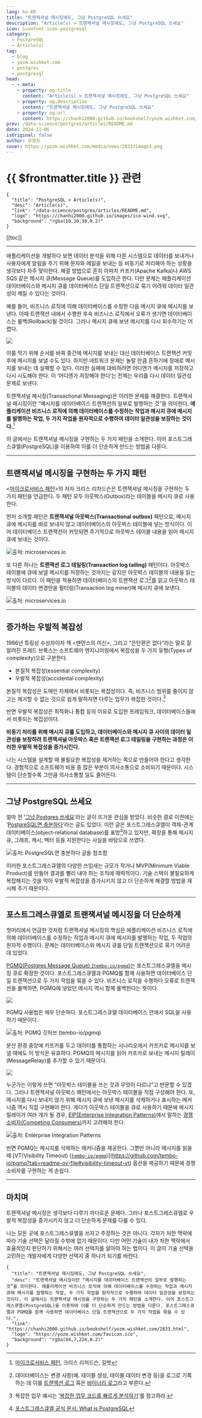 ```yaml
---
lang: ko-KR
title: "트랜잭셔널 메시징에도, 그냥 PostgreSQL 쓰세요"
description: "Article(s) > 트랜잭셔널 메시징에도, 그냥 PostgreSQL 쓰세요"
icon: iconfont icon-postgresql
category:
  - PostgreSQL
  - Article(s)
tag:
  - blog
  - yozm.wishket.com
  - postgres
  - postgresql
head:
  - - meta:
    - property: og:title
      content: "Article(s) > 트랜잭셔널 메시징에도, 그냥 PostgreSQL 쓰세요"
    - property: og:description
      content: "트랜잭셔널 메시징에도, 그냥 PostgreSQL 쓰세요"
    - property: og:url
      content: https://chanhi2000.github.io/bookshelf/yozm.wishket.com/2833.html
prev: /data-science/postgres/articles/README.md
date: 2024-11-06
isOriginal: false
author: 유영모
cover: https://yozm.wishket.com/media/news/2833/image3.png
---
```


# {{ $frontmatter.title }} 관련

```component VPCard
{
  "title": "PostgreSQL > Article(s)",
  "desc": "Article(s)",
  "link": "/data-science/postgres/articles/README.md",
  "logo": "https://chanhi2000.github.io/images/ico-wind.svg",
  "background": "rgba(10,10,10,0.2)"
}
```

[[toc]]

---

<SiteInfo
  name="트랜잭셔널 메시징에도, 그냥 PostgreSQL 쓰세요"
  desc="트랜잭셔널 메시징이란 “메시지를 데이터베이스 트랜잭션의 일부로 발행하는 것”을 의미한다. 애플리케이션 비즈니스 로직에 의해 데이터베이스를 수정하는 작업과 메시지 큐에 메시지를 발행하는 작업, 두 가지 작업을 원자적으로 수행하여 데이터 일관성을 보장하는 것이다. 이 글에서는 트랜잭셔널 메시징을 구현하는 두 가지 패턴을 소개한다. 이어 포스트그레스큐엘(PostgreSQL)을 이용하여 이를 더 단순하게 만드는 방법을 다룬다. 포스트그레스큐엘과 PGMQ를 함께 사용하면 데이터베이스 단일 트랜잭션으로 두 가지 작업을 묶을 수 있다."
  url="https://yozm.wishket.com/magazine/detail/2833/"
  logo="https://yozm.wishket.com/favicon.ico"
  preview="https://yozm.wishket.com/media/news/2833/image3.png"/>

애플리케이션을 개발하다 보면 데이터 분석을 위해 다른 시스템으로 데이터를 보내거나 사용자에게 알림을 주기 위해 문자와 메일을 보내는 등 비동기로 처리해야 하는 상황을 생각보다 자주 맞이한다. 해결 방법으로 흔히 아파치 카프카(Apache Kafka)나 AWS SQS 같은 메시지 큐(Message Queue)를 도입하곤 한다. 다만 문제는 애플리케이션 데이터베이스와 메시지 큐를 데이터베이스 단일 트랜잭션으로 묶기 어려워 데이터 일관성이 깨질 수 있다는 것이다.

예를 들어, 비즈니스 로직에 의해 데이터베이스를 수정한 다음 메시지 큐에 메시지를 보낸다. 이때 트랜잭션 내에서 수행한 후속 비즈니스 로직에서 오류가 생기면 데이터베이스는 롤백(Rollback)될 것이다. 그러나 메시지 큐에 보낸 메시지를 다시 회수하기는 어렵다.

![](https://yozm.wishket.com/media/news/2833/image2.png)

이를 막기 위해 순서를 바꿔 중간에 메시지를 보내는 대신 데이터베이스 트랜잭션 커밋 후에 메시지를 보낼 수도 있다. 하지만 네트워크 문제는 놀랄 만큼 흔하기에 장애로 메시지를 보내는 데 실패할 수 있다. 이러한 실패에 대비하려면 어디엔가 메시지를 저장하고 다시 시도해야 한다. 이 ‘어디엔가 저장해야 한다’는 전제는 우리를 다시 데이터 일관성 문제로 보낸다.

트랜잭셔널 메시징(Transactional Messaging)은 이러한 문제를 해결한다. 트랜잭셔널 메시징이란 “메시지를 데이터베이스 트랜잭션의 일부로 발행하는 것”을 의미한다. **애플리케이션 비즈니스 로직에 의해 데이터베이스를 수정하는 작업과 메시지 큐에 메시지를 발행하는 작업, 두 가지 작업을** **원자적으로 수행하여 데이터 일관성을 보장하는 것이다.**[^1]

이 글에서는 트랜잭셔널 메시징을 구현하는 두 가지 패턴을 소개한다. 이어 포스트그레스큐엘(PostgreSQL)을 이용하여 이를 더 단순하게 만드는 방법을 다룬다.

---

## 트랜잭셔널 메시징을 구현하는 두 가지 패턴

<[마이크로서비스 패턴](https://search.shopping.naver.com/book/catalog/32473887712?query=%EB%A7%88%EC%9D%B4%ED%81%AC%EB%A1%9C%EC%84%9C%EB%B9%84%EC%8A%A4%20%ED%8C%A8%ED%84%B4&NaPm=ct%3Dm2sdh71k%7Cci%3Dea89351977b61e034eacf9e91fe13bd79fb2f448%7Ctr%3Dboksl%7Csn%3D95694%7Chk%3D8349f61d46a1c5d520e9b9df9e86c52a28f8e5e5)>의 저자 크리스 리차드슨은 트랜잭셔널 메시징을 구현하는 두 가지 패턴을 언급한다. 두 패턴 모두 아웃박스(Outbox)라는 테이블을 메시지 큐로 사용한다.

먼저 소개할 패턴은 **트랜잭셔널 아웃박스(Transactional outbox)** 패턴으로, 메시지 큐에 메시지를 바로 보내지 않고 데이터베이스의 아웃박스 테이블에 넣는 방식이다. 이어 데이터베이스 트랜잭션이 커밋되면 주기적으로 아웃박스 테이블 내용을 읽어 메시지 큐에 보내는 것이다.

![출처: [microservices.io](https://microservices.io/patterns/data/transactional-outbox.html)](https://yozm.wishket.com/media/news/2833/image1.png)

또 다른 하나는 **트랜잭션 로그 테일링(Transaction log tailing)** 패턴이다. 아웃박스 테이블에 큐에 보낼 메시지를 저장하는 것까지는 같지만 아웃박스 테이블의 내용을 읽는 방식이 다르다. 이 패턴을 적용하면 데이터베이스의 트랜잭션 로그[^2]를 읽고 아웃박스 테이블의 데이터 변경만을 필터링(Transaction log miner)해 메시지 큐에 보낸다.

![출처: [microservices.io](https://microservices.io/patterns/data/transaction-log-tailing.html)](https://yozm.wishket.com/media/news/2833/image7.png)

---

## 증가하는 우발적 복잡성

1986년 튜링상 수상자이자 책 <맨먼스의 미신>, 그리고 “은탄환은 없다”라는 말로 잘 알려진 프레드 브룩스는 소프트웨어 엔지니어링에서 복잡성을 두 가지 유형(Types of complexity)으로 구분한다.

- 본질적 복잡성(essential complexity)
- 우발적 복잡성(accidental complexity)

본질적 복잡성은 도메인 자체에서 비롯되는 복잡성이다. 즉, 비즈니스 범위를 줄이지 않고는 제거할 수 없는 것으로 쉽게 말하자면 다루는 업무가 복잡한 것이다.[^3]

반면 우발적 복잡성은 최적화나 통합 등의 이유로 도입한 프레임워크, 데이터베이스들에서 비롯되는 복잡성이다.

**비동기 처리를 위해 메시지 큐를 도입하고, 데이터베이스와 메시지 큐 사이의 데이터 일관성을 보장하려 트랜잭셔널 아웃박스 혹은 트랜잭션 로그 테일링을 구현하는 과정은 이러한 우발적 복잡성을 증가시킨다.**

나는 시스템을 설계할 때 불필요한 복잡성을 제거하는 쪽으로 만들어야 한다고 생각한다. 경험적으로 소프트웨어 비용 중 많은 부분이 의사소통으로 소비되기 때문이다. 시스템이 단순할수록 그만큼 의사소통할 일도 줄어든다.

---

## 그냥 PostgreSQL 쓰세요

얼마 전 ‘[<FontIcon icon="fas fa-globe"/>그냥 Postgres 쓰세요](https://mccue.dev/pages/8-16-24-just-use-postgres)’라는 글이 뜨거운 관심을 받았다. 비슷한 결로 이전에는 ‘[<FontIcon icon="iconfont icon-github"/>PostgreSQL면 충분하다](https://gist.github.com/cpursley/c8fb81fe8a7e5df038158bdfe0f06dbb)’라는 글도 있었다. 이런 글은 포스트그레스큐엘이 객체-관계 데이터베이스(object-relational database)를 표방[^4]하고 있지만, 확장을 통해 메시지 큐, 그래프, 캐시, 벡터 등을 지원한다는 사실을 바탕으로 쓰였다.

![출처: [PostgreSQL면 충분하다](https://gist.github.com/cpursley/c8fb81fe8a7e5df038158bdfe0f06dbb) 글을 참조함](https://yozm.wishket.com/media/news/2833/image6.png)

이러한 포스트그레스큐엘의 다양한 쓰임새는 규모가 작거나 MVP(Minimum Viable Product)를 만들어 결과를 빨리 내야 하는 조직에 매력적이다. 기술 스택이 불필요하게 복잡해지는 것을 막아 우발적 복잡성을 증가시키지 않고 더 단순하게 해결할 방법을 제시해 주기 때문이다.

---

## 포스트그레스큐엘로 트랜잭셔널 메시징을 더 단순하게

첫머리에서 언급한 것처럼 트랜잭셔널 메시징의 핵심은 애플리케이션 비즈니스 로직에 의해 데이터베이스를 수정하는 작업과 메시지 큐에 메시지를 발행하는 작업, 두 작업의 원자적 수행이다. 문제는 데이터베이스와 메시지 큐를 단일 트랜잭션으로 묶기 어려운 데 있었다.

[PGMQ(Postgres Message Queue) (<FontIcon icon="iconfont icon-github"/>`tembo-io/pgmq`)](https://github.com/tembo-io/pgmq)는 포스트그레스큐엘을 메시징 큐로 확장한 것이다. 포스트그레스큐엘과 PGMQ를 함께 사용하면 데이터베이스 단일 트랜잭션으로 두 가지 작업을 묶을 수 있다. 비즈니스 로직을 수행하다 오류로 트랜잭션을 롤백하면, PGMQ에 넣었던 메시지 역시 함께 롤백한다는 뜻이다.

![](https://yozm.wishket.com/media/news/2833/image3.png)

PGMQ 사용법은 매우 단순하다. 포스트그레스큐엘 데이터베이스 안에서 SQL을 사용하기 때문이다.

![출처: [PGMQ 깃허브 (<FontIcon icon="iconfont icon-github"/>`tembo-io/pgmq`)](https://github.com/tembo-io/pgmq)](https://yozm.wishket.com/media/news/2833/image8.png)

분산 환경 중앙에 카프카를 두고 데이터를 통합하는 시나리오에서 카프카로 메시지를 보낼 때에도 이 방식은 유효하다. PGMQ의 메시지를 읽어 카프카로 보내는 메시지 릴레이(MessageRelay)를 추가할 수 있기 때문이다.

![](https://yozm.wishket.com/media/news/2833/image5.png)

누군가는 이렇게 쓰면 “아웃박스 테이블을 쓰는 것과 무엇이 다르냐”고 반문할 수 있겠다. 그러나 트랜잭셔널 아웃박스 패턴에서는 아웃박스 테이블을 직접 구성해야 한다. 또, 메시지를 다시 보내지 않기 위해 메시지 큐에 보낸 메시지를 삭제하거나 표시하는 메커니즘 역시 직접 구현해야 한다. 게다가 아웃박스 테이블을 큐로 사용하기 때문에 메시지 릴레이가 여러 개가 될 경우, [<FontIcon icon="fas fa-globe"/>EIP(Enterprise Integration Patterns)](https://enterpriseintegrationpatterns.com/)에서 말하는 [<FontIcon icon="fas fa-globe"/>경쟁 소비자(Competing Consumers)](https://enterpriseintegrationpatterns.com/patterns/messaging/CompetingConsumers.html)까지 고려해야 한다.

![출처: [Enterprise Integration Patterns](https://enterpriseintegrationpatterns.com/patterns/messaging/CompetingConsumers.html)](https://yozm.wishket.com/media/news/2833/image4.png)

반면 PGMQ는 메시지를 삭제하는 메커니즘을 제공한다. 그뿐만 아니라 메시지를 읽을 때 [VT(Visibility Timeout) ([<FontIcon icon="iconfont icon-github"/>`tembo-io/pgmq`](https://github.com/tembo-io/pgmq))](https://github.com/tembo-io/pgmq?tab=readme-ov-file#visibility-timeout-vt) 옵션을 제공하기 때문에 경쟁 소비자를 구현하는 게 손쉽다.

---

## 마치며

트랜잭셔널 메시징은 생각보다 다루기 까다로운 문제다. 그러나 포스트그레스큐엘로 우발적 복잡성을 증가시키지 않고 더 단순하게 문제를 다룰 수 있다.

나는 모든 곳에 포스트그레스큐엘을 쓰자고 주장하는 것은 아니다. 각자가 처한 맥락에 따라 기술 선택은 달라질 수밖에 없기 때문이다. 다만 어떤 기술이 내가 처한 맥락에서 효율적인지 판단하기 위해서는 여러 선택지를 알아야 하는 법이다. 이 글이 기술 선택을 고민하는 개발자에게 다양한 선택지 중 하나가 되기를 바란다.

[^1]: [마이크로서비스 패턴](https://search.shopping.naver.com/book/catalog/32473887712?query=%EB%A7%88%EC%9D%B4%ED%81%AC%EB%A1%9C%EC%84%9C%EB%B9%84%EC%8A%A4%20%ED%8C%A8%ED%84%B4&NaPm=ct%3Dm2sdh71k%7Cci%3Dea89351977b61e034eacf9e91fe13bd79fb2f448%7Ctr%3Dboksl%7Csn%3D95694%7Chk%3D8349f61d46a1c5d520e9b9df9e86c52a28f8e5e5), 크리스 리처드슨, 길벗
[^2]: 데이터베이스는 변경 사항(예. 테이블 생성, 테이블 데이터 변경 등)을 로그로 기록하는 데 이를 [<FontIcon icon="fa-brands fa-wikipedia-w"/>트랜잭션 로그](https://en.wikipedia.org/wiki/Transaction_log) 혹은 [<FontIcon icon="iconfont icon-mysql"/>바이너리 로그](https://dev.mysql.com/doc/refman/8.4/en/binary-log.html)라고 부른다.
[^3]: 복잡한 업무 예시는 ‘[복잡한 업무 코드를 빠르게 분석하기](https://popit.kr/%EB%B3%B5%EC%9E%A1%ED%95%9C-%EC%97%85%EB%AC%B4-%EC%BD%94%EB%93%9C%EB%A5%BC-%EB%B9%A0%EB%A5%B4%EA%B2%8C-%EB%B6%84%EC%84%9D%ED%95%98%EA%B8%B0/)’를 참고하라.
[^4]: [포스트그레스큐엘 공식 문서: What is PostgreSQL](https://postgresql.org/docs/current/intro-whatis.html)

<!-- TODO: add ARTICLE CARD -->
```component VPCard
{
  "title": "트랜잭셔널 메시징에도, 그냥 PostgreSQL 쓰세요",
  "desc": "트랜잭셔널 메시징이란 “메시지를 데이터베이스 트랜잭션의 일부로 발행하는 것”을 의미한다. 애플리케이션 비즈니스 로직에 의해 데이터베이스를 수정하는 작업과 메시지 큐에 메시지를 발행하는 작업, 두 가지 작업을 원자적으로 수행하여 데이터 일관성을 보장하는 것이다. 이 글에서는 트랜잭셔널 메시징을 구현하는 두 가지 패턴을 소개한다. 이어 포스트그레스큐엘(PostgreSQL)을 이용하여 이를 더 단순하게 만드는 방법을 다룬다. 포스트그레스큐엘과 PGMQ를 함께 사용하면 데이터베이스 단일 트랜잭션으로 두 가지 작업을 묶을 수 있다.",
  "link": "https://chanhi2000.github.io/bookshelf/yozm.wishket.com/2833.html",
  "logo": "https://yozm.wishket.com/favicon.ico",
  "background": "rgba(84,7,224,0.2)"
}
```
